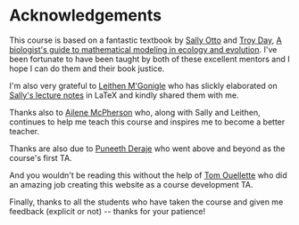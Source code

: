 # Acknowledgements

This course is based on a fantastic textbook by [Sally Otto](https://www.zoology.ubc.ca/~otto/) and [Troy Day](https://mast.queensu.ca/~tday/), [A biologist's guide to mathematical modeling in ecology and evolution](https://www.zoology.ubc.ca/biomath/). I've been fortunate to have been taught by both of these excellent mentors and I hope I can do them and their book justice.

I'm also very grateful to [Leithen M'Gonigle](https://www.sfu.ca/biology/faculty/M'Gonigle/) who has slickly elaborated on [Sally's lecture notes](https://www.zoology.ubc.ca/~bio301/Bio301/Lectures.html) in LaTeX and kindly shared them with me.

Thanks also to [Ailene McPherson](https://amacp.github.io/) who, along with Sally and Leithen, continues to help me teach this course and inspires me to become a better teacher.

Thanks are also due to [Puneeth Deraje](https://osmond-lab.github.io/people.html) who went above and beyond as the course's first TA. 

And you wouldn't be reading this without the help of [Tom Ouellette](https://tomouellette.github.io/) who did an amazing job creating this website as a course development TA.

Finally, thanks to all the students who have taken the course and given me feedback (explicit or not) -- thanks for your patience!
